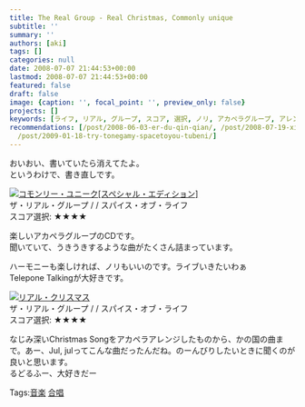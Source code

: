 ```yaml
---
title: The Real Group - Real Christmas, Commonly unique
subtitle: ''
summary: ''
authors: [aki]
tags: []
categories: null
date: 2008-07-07 21:44:53+00:00
lastmod: 2008-07-07 21:44:53+00:00
featured: false
draft: false
image: {caption: '', focal_point: '', preview_only: false}
projects: []
keywords: [ライフ, リアル, グループ, スコア, 選択, ノリ, アカペラグループ, アレンジ, ライブ, 合唱]
recommendations: [/post/2008-06-03-er-du-qin-qian/, /post/2008-07-19-xi-nomo-nu-gasi-nda/,
  /post/2009-01-18-try-tonegamy-spacetoyou-tubeni/]
---
```

おいおい、書いていたら消えてたよ。  
というわけで、書き直しです。  
  
 ![](https://ecx.images-amazon.com/images/I/31tc12IqgZL._SL160_.jpg)[コモンリー・ユニーク[スペシャル・エディション]](http://item.excite.co.jp/detail/ASIN_B000NIVMRE)  
ザ・リアル・グループ / / スパイス・オブ・ライフ  
スコア選択: ★★★★  
  
楽しいアカペラグループのCDです。  
聞いていて、うきうきするような曲がたくさん詰まっています。  
  
ハーモニーも楽しければ、ノリもいいのです。ライブいきたいわぁ  
Telepone Talkingが大好きです。  
  
 ![](https://md.exblog.jp/img/eg/thumb-no-image.gif)[リアル・クリスマス](http://item.excite.co.jp/detail/ASIN_B000VZE0NW)  
ザ・リアル・グループ / / スパイス・オブ・ライフ  
スコア選択: ★★★★  
  
なじみ深いChristmas Songをアカペラアレンジしたものから、かの国の曲まで。あー、Jul, julってこんな曲だったんだね。のーんびりしたいときに聞くのが良いと思います。  
るどるふー、大好きだー

Tags:[音楽](http://mrk0369.exblog.jp/tags/%E9%9F%B3%E6%A5%BD/) [合唱](http://mrk0369.exblog.jp/tags/%E5%90%88%E5%94%B1/) 


